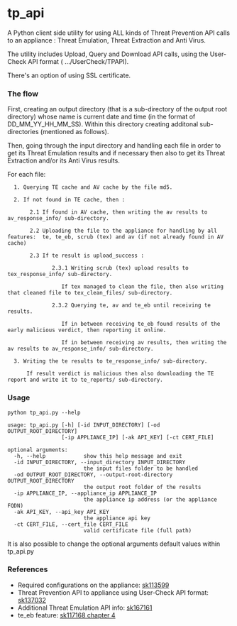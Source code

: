 # tp_api
A Python client side utility for using ALL kinds of Threat Prevention API calls to an appliance :
Threat Emulation, Threat Extraction and Anti Virus.

The utility includes Upload, Query and Download API calls, using the User-Check API format ( …/UserCheck/TPAPI).

There's an option of using SSL certificate.

### The flow
First, creating an output directory (that is a sub-directory of the output root directory) whose
name is current date and time (in the format of DD_MM_YY_HH_MM_SS). Within this directory creating
additonal sub-directories (mentioned as follows).


Then, going through the input directory and handling each file in order to get its Threat Emulation 
 results and if necessary then also to get its Threat Extraction and/or its Anti Virus results.

For each file:

      1. Querying TE cache and AV cache by the file md5.

      2. If not found in TE cache, then :
        
           2.1 If found in AV cache, then writing the av results to av_response_info/ sub-directory.

           2.2 Uploading the file to the appliance for handling by all features:  te, te_eb, scrub (tex) and av (if not already found in AV cache)

           2.3 If te result is upload_success :

                  2.3.1 Writing scrub (tex) upload results to tex_response_info/ sub-directory.

                     If tex managed to clean the file, then also writing that cleaned file to tex_clean_files/ sub-directory.

                  2.3.2 Querying te, av and te_eb until receiving te results.

                     If in between receiving te_eb found results of the early malicious verdict, then reporting it online.

                     If in between receiving av results, then writing the av results to av_response_info/ sub-directory.

      3. Writing the te results to te_response_info/ sub-directory.

          If result verdict is malicious then also downloading the TE report and write it to te_reports/ sub-directory.

    
### Usage
~~~~
python tp_api.py --help

usage: tp_api.py [-h] [-id INPUT_DIRECTORY] [-od OUTPUT_ROOT_DIRECTORY]
                 [-ip APPLIANCE_IP] [-ak API_KEY] [-ct CERT_FILE]

optional arguments:
  -h, --help            show this help message and exit
  -id INPUT_DIRECTORY, --input_directory INPUT_DIRECTORY
                        the input files folder to be handled
  -od OUTPUT_ROOT_DIRECTORY, --output-root-directory OUTPUT_ROOT_DIRECTORY
                        the output root folder of the results
  -ip APPLIANCE_IP, --appliance_ip APPLIANCE_IP
                        the appliance ip address (or the appliance FQDN)
  -ak API_KEY, --api_key API_KEY
                        the appliance api key
  -ct CERT_FILE, --cert_file CERT_FILE
                        valid certificate file (full path)
~~~~
It is also possible to change the optional arguments default values within tp_api.py

### References
* Required configurations on the appliance: [sk113599](https://supportcenter.checkpoint.com/supportcenter/portal?eventSubmit_doGoviewsolutiondetails=&solutionid=sk113599)
* Threat Prevention API to appliance using User-Check API format: [sk137032](https://supportcenter.checkpoint.com/supportcenter/portal?eventSubmit_doGoviewsolutiondetails=&solutionid=sk137032&partition=General&product=Threat)
* Additional Threat Emulation API info: [sk167161](https://supportcenter.checkpoint.com/supportcenter/portal?eventSubmit_doGoviewsolutiondetails=&solutionid=sk167161)
* te_eb feature: [sk117168 chapter 4](https://supportcenter.checkpoint.com/supportcenter/portal?eventSubmit_doGoviewsolutiondetails=&solutionid=sk117168#New%20Public%20API%20Interface)

